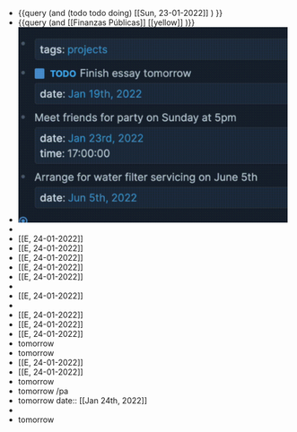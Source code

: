 - {{query (and (todo todo doing) [[Sun, 23-01-2022]] ) }}
- {{query (and [[Finanzas Públicas]] [[yellow]] )}}
- ![image.png](../assets/image_1642943904681_0.png)
-
- [[E, 24-01-2022]]
- [[E, 24-01-2022]]
- [[E, 24-01-2022]]
- [[E, 24-01-2022]]
- [[E, 24-01-2022]]
-
- [[E, 24-01-2022]]
-
- [[E, 24-01-2022]]
- [[E, 24-01-2022]]
- [[E, 24-01-2022]]
- tomorrow
- tomorrow
- [[E, 24-01-2022]]
- [[E, 24-01-2022]]
- tomorrow
- tomorrow /pa
- tomorrow
  date:: [[Jan 24th, 2022]]
-
- tomorrow